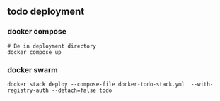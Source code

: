 ## todo deployment

### docker compose

```shell
# Be in deployment directory
docker compose up
```

### docker swarm

```shell
docker stack deploy --compose-file docker-todo-stack.yml  --with-registry-auth --detach=false todo
```